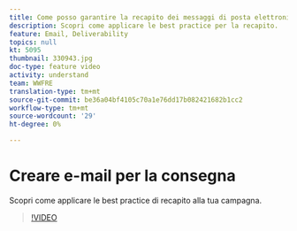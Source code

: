 ```yaml
---
title: Come posso garantire la recapito dei messaggi di posta elettronica?
description: Scopri come applicare le best practice per la recapito.
feature: Email, Deliverability
topics: null
kt: 5095
thumbnail: 330943.jpg
doc-type: feature video
activity: understand
team: WWFRE
translation-type: tm+mt
source-git-commit: be36a04bf4105c70a1e76dd17b082421682b1cc2
workflow-type: tm+mt
source-wordcount: '29'
ht-degree: 0%

---
```



# Creare e-mail per la consegna

Scopri come applicare le best practice di recapito alla tua campagna.

>[!VIDEO](https://video.tv.adobe.com/v/330943?quality=12)
